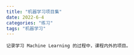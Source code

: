 ```yaml
---
title: "机器学习项目集"
date: 2022-6-4
categories: "练习"
tags: "机器学习"
---
```


    记录学习 Machine Learning 的过程中，课程内外的项目。
